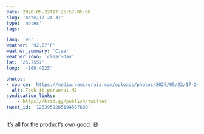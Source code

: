 ```yaml
---
date: 2020-05-22T17:25:57-05:00
slug: 'note/17-24-31'
type: 'notes'
tags:

lang: 'en'
weather: '92.67°F'
weather_summary: 'Clear'
weather_icon: 'clear-day'
lat: '25.7557'
long: '-100.4025'

photos:
- source: 'https://media.ramiroruiz.com/uploads/photos/2020/05/22/17-24-31/took-it-personal-mj.jpeg'
  alt: Took it personal MJ
syndication_links:
    - https://brid.gy/publish/twitter
tweet_id: '1263959285194567680'
---
```

It’s all for the product’s own good. 😅  